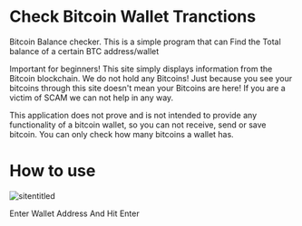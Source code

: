 # Check Bitcoin Wallet Tranctions

Bitcoin Balance checker. This is a simple program that can Find the Total balance of a certain BTC address/wallet

Important for beginners! 
This site simply displays information from the Bitcoin blockchain. We do not hold any Bitcoins! 
Just because you see your bitcoins through this site doesn't mean your Bitcoins are here! 
If you are a victim of SСАМ we can not help in any way.

This application does not prove and is not intended to provide any functionality of a bitcoin wallet, so you can not receive, send or save bitcoin.
You can only check how many bitcoins a wallet has.

# How to use

![sitentitled](https://user-images.githubusercontent.com/64327510/173556908-90a33bc8-d6f3-4243-bd52-aa62ff4c17b8.png)

Enter Wallet Address And Hit Enter


